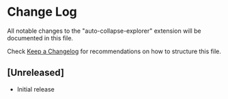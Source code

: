 # Change Log

All notable changes to the "auto-collapse-explorer" extension will be documented in this file.

Check [Keep a Changelog](http://keepachangelog.com/) for recommendations on how to structure this file.

## [Unreleased]

- Initial release